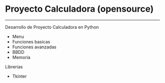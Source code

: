 # Proyecto Calculadora (opensource)
---------

Desarrollo de Proyecto Calculadora en Python

- Menu
- Funciones basicas
- Funciones avanzadas
- BBDD
- Memoria


Librerias
- Tkinter
